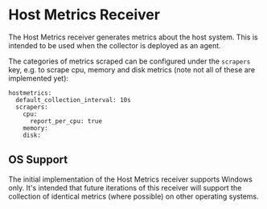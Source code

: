 # Host Metrics Receiver

The Host Metrics receiver generates metrics about the host system. This is intended to be used when the collector is
deployed as an agent.

The categories of metrics scraped can be configured under the `scrapers` key, e.g. to scrape cpu, memory and disk metrics
(note not all of these are implemented yet):

```
hostmetrics:
  default_collection_interval: 10s
  scrapers:
    cpu:
      report_per_cpu: true
    memory:
    disk:
```

## OS Support

The initial implementation of the Host Metrics receiver supports Windows only. It's intended that future iterations
of this receiver will support the collection of identical metrics (where possible) on other operating systems.
